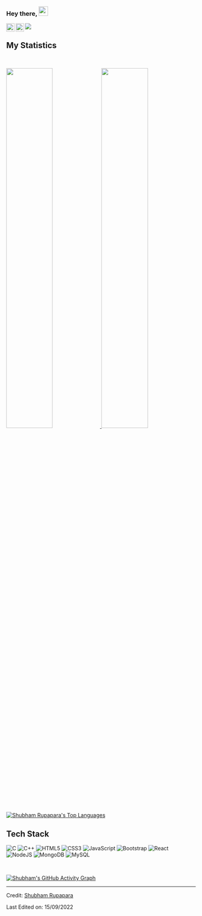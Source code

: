 ### Hey there, <img src="https://media.giphy.com/media/hvRJCLFzcasrR4ia7z/giphy.gif" width="25px">


<a href="https://www.linkedin.com/in/shubham-rupapara">
  <img align="left" alt="Shubham's LinkedIn" width="22px" src="https://raw.githubusercontent.com/peterthehan/peterthehan/master/assets/linkedin.svg" />
</a>

<a href="https://discord.gg/mXAYw7aE">
  <img align="left" alt="Shubham's Discord" width="22px" src="https://raw.githubusercontent.com/peterthehan/peterthehan/master/assets/discord.svg" />
</a>

![](https://api.visitorbadge.io/api/VisitorHit?user=estruyf&repo=shubhamrupapara&countColor=blue)
<br>

<p>
</p>


## My Statistics

<br/>
<p align="left">
  <a href="https://github.com/shubhamrupapara">
  <img width="49.5%" src="https://github-readme-stats.vercel.app/api?username=shubhamrupapara&show_icons=true&theme=gruvbox&hide_border=true" />
    <img width="49.5%" src="https://github-readme-streak-stats.herokuapp.com/?user=shubhamrupapara&theme=gruvbox&hide_border=true" />
  </a>
</p>
<br>




  <a href="https://github.com/shubhamrupapara/github-readme-stats"><img alt="Shubham Rupapara's Top Languages" src="https://github-readme-stats.vercel.app/api/top-langs/?username=shubhamrupapara&langs_count=8&count_private=true&layout=compact&theme=react&hide_border=true&bg_color=0D1117" /></a>
  <br/>

## Tech Stack
  ![C](https://img.shields.io/badge/c-%2300599C.svg?style=for-the-badge&logo=c&logoColor=white) ![C++](https://img.shields.io/badge/c++-%2300599C.svg?style=for-the-badge&logo=c%2B%2B&logoColor=white) ![HTML5](https://img.shields.io/badge/html5-%23E34F26.svg?style=for-the-badge&logo=html5&logoColor=white)  ![CSS3](https://img.shields.io/badge/css3-%231572B6.svg?style=for-the-badge&logo=css3&logoColor=white) ![JavaScript](https://img.shields.io/badge/javascript-%23323330.svg?style=for-the-badge&logo=javascript&logoColor=%23F7DF1E) ![Bootstrap](https://img.shields.io/badge/bootstrap-%23563D7C.svg?style=for-the-badge&logo=bootstrap&logoColor=white) ![React](https://img.shields.io/badge/react-%2320232a.svg?style=for-the-badge&logo=react&logoColor=%2361DAFB) ![NodeJS](https://img.shields.io/badge/node.js-6DA55F?style=for-the-badge&logo=node.js&logoColor=white) ![MongoDB](https://img.shields.io/badge/MongoDB-%234ea94b.svg?style=for-the-badge&logo=mongodb&logoColor=white) ![MySQL](https://img.shields.io/badge/mysql-%2300f.svg?style=for-the-badge&logo=mysql&logoColor=white)

  
<br/>

[![Shubham's GitHub Activity Graph](https://github-readme-activity-graph.cyclic.app/graph?username=shubhamrupapara&theme=rogue)](https://github.com/shubhamrupapara/github-readme-activity-graph)

------

Credit: [Shubham Rupapara](https://github.com/shubhamrupapara)

Last Edited on: 15/09/2022
